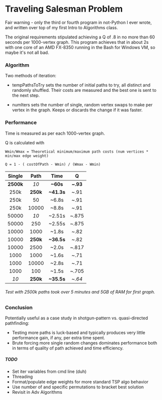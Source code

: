 # Traveling Salesman Problem

Fair warning - only the third or fourth program in not-Python I ever wrote, and written over top of my first Intro to Algorithms class. 

The original requirements stipulated achieving a Q of .8 in no more than 60 seconds per 1000-vertex graph. This program achieves that in about 2s with one core of an AMD FX-8350 running in the Bash for Windows VM, so maybe it's not all bad.

### Algorithm

Two methods of iteration: 

* tempPathsToTry sets the number of initial paths to try, all distinct and randomly shuffled. Their costs are measured and the best one is sent to the next step.

* numIters sets the number of single, random vertex swaps to make per vertex in the graph. Keeps or discards the change if it was faster.

### Performance

Time is measured as per each 1000-vertex graph.

Q is calculated with 
```
Wmin/Wmax = Theoretical minimum/maximum path costs (num vertices * min/max edge weight)

Q = 1 - ( costOfPath - Wmin) / (Wmax - Wmin)
```

|  Single   |   Path   |    Time    |     Q    |
|:---------:|:--------:|:----------:|:--------:|
| **2500k** |  *10*    |  **~60s**  | **~.93** |
|  250k     | **250k** | **~41.3s** | ~.91     |
|  250k     |  50      |  ~6.8s     | ~.91     |
|  250k     |  10000   |  ~8.8s     | ~.91     |
|  50000    |  *10*    |  ~2.51s    | ~.875    |
|  50000    |  250     |  ~2.55s    | ~.875    |
|  10000    |  1000    |  ~1.8s     | ~.82     |
|  10000    | **250k** | **~36.5s** | ~.82     |
|  10000    |  2500    |  ~2.0s     | ~.817    |
|  1000     |  1000    |  ~1.6s     | ~.71     |
|  1000     |  10000   |  ~2.8s     | ~.71     |
|  1000     |  100     |  ~1.5s     | ~.705    |
|  *10*     | **250k** | **~35.5s** | *~.64*   |

###### Test with 2500k paths took over 5 minutes and 5GB of RAM for first graph.

### Conclusion

Potentially useful as a case study in shotgun-pattern vs. quasi-directed pathfinding:
* Testing more paths is luck-based and typically produces very little performance gain, if any, per extra time spent.
* Brute forcing more single random changes dominates performance both in terms of quality of path achieved and time efficiency.

##### TODO
* Set iter variables from cmd line (duh)
* Threading
* Format/populate edge weights for more standard TSP algo behavior
* Use number of and specific permutations to bracket best solution 
* Revisit in Adv Algorithms
